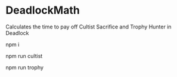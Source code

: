 # DeadlockMath

Calculates the time to pay off Cultist Sacrifice and Trophy Hunter in Deadlock

npm i

npm run cultist

npm run trophy